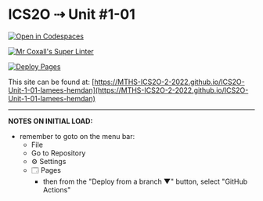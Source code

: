 # ICS2O ⇢ Unit #1-01

[![Open in Codespaces](https://classroom.github.com/assets/launch-codespace-f4981d0f882b2a3f0472912d15f9806d57e124e0fc890972558857b51b24a6f9.svg)](https://classroom.github.com/open-in-codespaces?assignment_repo_id=10038878)

[![Mr Coxall's Super Linter](https://github.com/MTHS-ICS2O-2-2022/ICS2O-Unit-1-01-lamees-hemdan/workflows/Mr%20Coxall's%20Super%20Linter/badge.svg)](https://github.com/MTHS-ICS2O-2-2022/ICS2O-Unit-1-01-lamees-hemdan/actions)

[![Deploy Pages](https://github.com/MTHS-ICS2O-2-2022/ICS2O-Unit-1-01-lamees-hemdan/workflows/Deploy%20Pages/badge.svg)](https://github.com/MTHS-ICS2O-2-2022/ICS2O-Unit-1-01-lamees-hemdan/actions)

This site can be found at: [https://MTHS-ICS2O-2-2022.github.io/ICS2O-Unit-1-01-lamees-hemdan](https://MTHS-ICS2O-2-2022.github.io/ICS2O-Unit-1-01-lamees-hemdan)

---

**NOTES ON INITIAL LOAD:**
- remember to goto on the menu bar:
  - File
  - Go to Repository
  - ⚙ Settings
  - 🗔 Pages
    - then from the "Deploy from a branch ▼" button, select "GitHub Actions"
